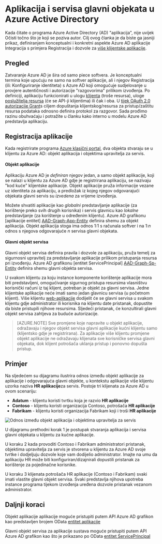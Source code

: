 <properties
pageTitle="Aplikacija za Azure Active Directory i usluge objekata | Microsoft Azure"
description="Rasprave odnosa između aplikacija i servisa glavni objekata u Azure Active Directory"
documentationCenter="dev-center-name"
authors="bryanla"
manager="mbaldwin"
services="active-directory"
editor=""/>

<tags
ms.service="active-directory"
ms.devlang="na"
ms.topic="article"
ms.tgt_pltfrm="na"
ms.workload="identity"
ms.date="08/10/2016"
ms.author="bryanla;mbaldwin"/>

# <a name="application-and-service-principal-objects-in-azure-active-directory"></a>Aplikacija i servisa glavni objekata u Azure Active Directory
Kada čitate o programa Azure Active Directory (AD) "aplikacija", nije uvijek Očisti točno što je koji se poziva autor. Cilj ovog članka je da biste ga jasniji prikaz, definiranjem konceptualni i konkretni aspekte Azure AD aplikacije Integracija s primjera Registracija i dozvole za [više klijentske aplikacije](active-directory-dev-glossary.md#multi-tenant-application).

## <a name="overview"></a>Pregled
Zatvaranje Azure AD je šira od samo piece softvera. Je konceptualni termina koje upućuju ne samo na softver aplikacije, ali i njegov Registracija (ili: Konfiguriranje identiteta) s Azure AD koji omogućuje sudjelovanje u provjere autentičnosti i autorizacije "razgovorima" prilikom izvođenja. Po definiciji, aplikaciju funkcionirati u ulogu [klijenta](active-directory-dev-glossary.md#client-application) (troše resursa), uloge [poslužitelja resursa](active-directory-dev-glossary.md#resource-server) (će se API-ji klijentima) ili čak i oba. U [tijek OAuth 2.0 autorizacije Grant](active-directory-dev-glossary.md#authorization-grant)s ciljem dopuštanja klijentskog/resursa za pristup/zaštitu resursa podataka odnosno definira protokol za razgovor. Sada prođimo razinu obuhvaćaju i potražite u članku kako interno u modelu Azure AD predstavlja aplikaciju. 

## <a name="application-registration"></a>Registracija aplikacije
Kada registrirate programa [Azure klasični portal][AZURE-Classic-Portal], dva objekta stvaraju se u klijentu za Azure AD: objekt aplikacija i objektima upravitelja za servis.

#### <a name="application-object"></a>Objekt aplikacije
Aplikaciju Azure AD je *definiran* njegov jedan, a samo objekt aplikacije, koji se nalazi u klijentu za Azure AD gdje je registrirana aplikaciju, se nazivaju "kod kuće" klijentske aplikacije. Objekt aplikacije pruža informacije vezane uz identiteta za aplikaciju, a predložak iz kojeg njegov odgovarajući objekata glavni servis su *izvedena* za vrijeme izvođenja. 

Možete shvatiti aplikacije kao *globalni* predstavljanje aplikacije (za korištenje preko svih drugih korisnika) i servis glavnicu kao *lokalne* predstavljanje (za korištenje u određenim klijentu). Azure AD grafikonu [aplikacije entitet] [ AAD-Graph-App-Entity] definira shemu za objekt aplikacija. Objekt aplikacija stoga ima odnos 1:1 s računala softver i na 1:*n* odnos s njegova odgovarajuće *n* servisa glavni objekata.

#### <a name="service-principal-object"></a>Glavni objekt servisa
Glavni objekt servisa definira pravila i dozvole za aplikaciju, pruža temelj za sigurnosni upravitelj za predstavljanje aplikacije prilikom pristupanja resursa pri izvođenju. Azure AD grafikonu [entitet ServicePrincipal] [ AAD-Graph-Sp-Entity] definira shemu glavni objekta servisa. 

U svakom klijentu za koju instance komponente korištenje aplikacije mora biti predstavljeni, omogućivanje sigurnog pristupa resursima vlasništvu korisnički računi iz taj klijent, potreban je objekt za glavni servisa. Jedne klijentske aplikacije neće imati samo jedan glavnicu servisa (u početnom klijent). Više klijentu [web-aplikacije](active-directory-dev-glossary.md#web-client) dodijelit će se glavni servisa u svakom klijentu gdje administrator ili korisnika na klijentu date pristanak, dopustite da biste pristupili njihove resursima. Sljedeći pristanak, će konzultirali glavni objekt servisa zahtjeva za buduće autorizacije. 

> [AZURE.NOTE] Sve promjene koje napravite u objekt aplikacije, odražavaju i njegov objekt servisa glavni aplikacije kućni klijentu samo (klijentsko gdje je registrirana). Za aplikacije više klijentu promjene objekt aplikacije ne odražavaju klijenata sve korisničke servisa glavni objekata, dok klijent potrošača uklanja pristup i ponovno dopušta pristup.

## <a name="example"></a>Primjer
Na sljedećem su dijagramu ilustrira odnos između objekt aplikacije za aplikacije i odgovarajuća glavni objekte, u kontekstu aplikacije više klijentu uzorka naziva **HR aplikacije**za servis. Postoje tri klijenata za Azure AD u ovom scenariju: 

- **Adatum** - klijentu koristi tvrtku koja je razvio **HR aplikacije**
- **Contoso** - klijentu koristi organizacija Contoso, potrošača **HR aplikacije**
- **Fabrikam** - klijentu koristi organizacija Fabrikam koji i troši **HR aplikacije**

![Odnos između objekt aplikacija i objektima upravitelja za servis](./media/active-directory-application-objects/application-objects-relationship.png)

U dijagramu prethodni korak 1 je postupak stvaranja aplikacija i servisa glavni objekata u klijentu za kućne aplikacije.

U koraku 2 kada provoditi Contoso i Fabrikam administratori pristanak, objektima upravitelja za servis je stvorena u klijentu za Azure AD svoje tvrtke i dodjeljuju dozvole koje vam dodijelio administrator. Imajte na umu da aplikaciju HR može biti konfiguriran/dizajnirali dopustili pristanak za korištenje za pojedinačne korisnike.

U koraku 3 klijenata potrošača HR aplikacije (Contoso i Fabrikam) svaki imati vlastite glavni objekt servisa. Svaki predstavlja njihova upotreba instance programa tijekom izvođenja uređena dozvole pristanak vezanom administrator.

## <a name="next-steps"></a>Daljnji koraci
Objekt aplikacije aplikacije moguće pristupiti putem API Azure AD grafikon kao predstavljen brojem OData [entitet aplikacije][AAD-Graph-App-Entity]

Glavni objekt servisa za aplikacije sustava moguće pristupiti putem API Azure AD grafikon kao što je prikazano po OData [entitet ServicePrincipal][AAD-Graph-Sp-Entity]



<!--Image references-->

<!--Reference style links -->
[AAD-Graph-App-Entity]: https://msdn.microsoft.com/Library/Azure/Ad/Graph/api/entity-and-complex-type-reference#application-entity
[AAD-Graph-Sp-Entity]: https://msdn.microsoft.com/Library/Azure/Ad/Graph/api/entity-and-complex-type-reference#serviceprincipal-entity
[AZURE-Classic-Portal]: https://manage.windowsazure.com